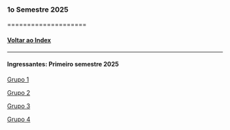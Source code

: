 
### 1o Semestre 2025
====================
#### [Voltar ao Index](README.md)

* * *
#### Ingressantes: Primeiro semestre 2025

[Grupo 1]()

[Grupo 2]()

[Grupo 3]()

[Grupo 4]()

